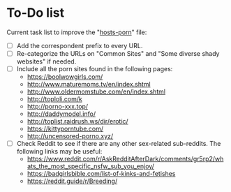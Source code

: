 # To-Do list
Current task list to improve the "[hosts-porn](https://raw.githubusercontent.com/foopsss/hosts/master/hosts-porn)" file:
- [ ] Add the correspondent prefix to every URL.
- [ ] Re-categorize the URLs on "Common Sites" and "Some diverse shady websites" if needed.
- [ ] Include all the porn sites found in the following pages:
  - https://boolwowgirls.com/
  - http://www.maturemoms.tv/en/index.shtml
  - http://www.oldermomstube.com/en/index.shtml
  - http://toploli.com/k
  - http://porno-xxx.top/
  - http://daddymodel.info/
  - http://toplist.raidrush.ws/dir/erotic/
  - https://kittyporntube.com/
  - http://uncensored-porno.xyz/
- [ ] Check Reddit to see if there are any other sex-related sub-reddits. The following links may be useful:
  - https://www.reddit.com/r/AskRedditAfterDark/comments/gr5rp2/whats_the_most_specific_nsfw_sub_you_enjoy/
  - https://badgirlsbible.com/list-of-kinks-and-fetishes
  - https://reddit.guide/r/Breeding/
  
